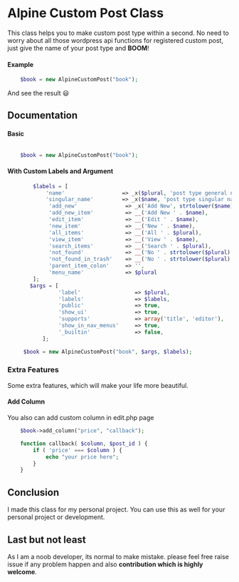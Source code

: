 # Alpine Custom Post Class

This class helps you to make custom post type within a second. 
No need to worry about all those wordpress api functions for registered custom post, just give the 
name of your post type and **BOOM**! 

#### Example
``` php
    $book = new AlpineCustomPost("book");
```
And see the result :smiley:

## Documentation
 
#### Basic

```php

    $book = new AlpineCustomPost("book");
``` 
#### With Custom Labels and Argument

```php
        $labels = [
            'name'                  => _x($plural, 'post type general name'),
            'singular_name'         => _x($name, 'post type singular name'),
             'add_new'               => _x('Add New', strtolower($name)),
             'add_new_item'          => __('Add New ' . $name),
             'edit_item'             => __('Edit ' . $name),
             'new_item'              => __('New ' . $name),
             'all_items'             => __('All ' . $plural),
             'view_item'             => __('View ' . $name),
             'search_items'          => __('Search ' . $plural),
             'not_found'             => __('No ' . strtolower($plural) . ' found'),
             'not_found_in_trash'    => __('No ' . strtolower($plural) . ' found in Trash'),
             'parent_item_colon'     => '',
             'menu_name'             => $plural
        ];
       $args = [
                'label'                 => $plural,
                'labels'                => $labels,
                'public'                => true,
                'show_ui'               => true,
                'supports'              => array('title', 'editor'),
                'show_in_nav_menus'     => true,
                '_builtin'              => false,
           ];

     $book = new AlpineCustomPost("book", $args, $labels);
```

### Extra Features
Some extra features, which will make your life more beautiful.
#### Add Column
You also can add custom column in edit.php page
```php
    $book->add_column("price", "callback");

    function callback( $column, $post_id ) {
        if ( 'price' === $column ) {
            echo "your price here";
        }
    }
``` 

## Conclusion 
I made this class for my personal project. You can use this as well for your personal project or development. 

## Last but not least 
As I am a noob developer, its normal to make mistake.
please feel free raise issue if any problem happen and also **contribution which is highly welcome**.
